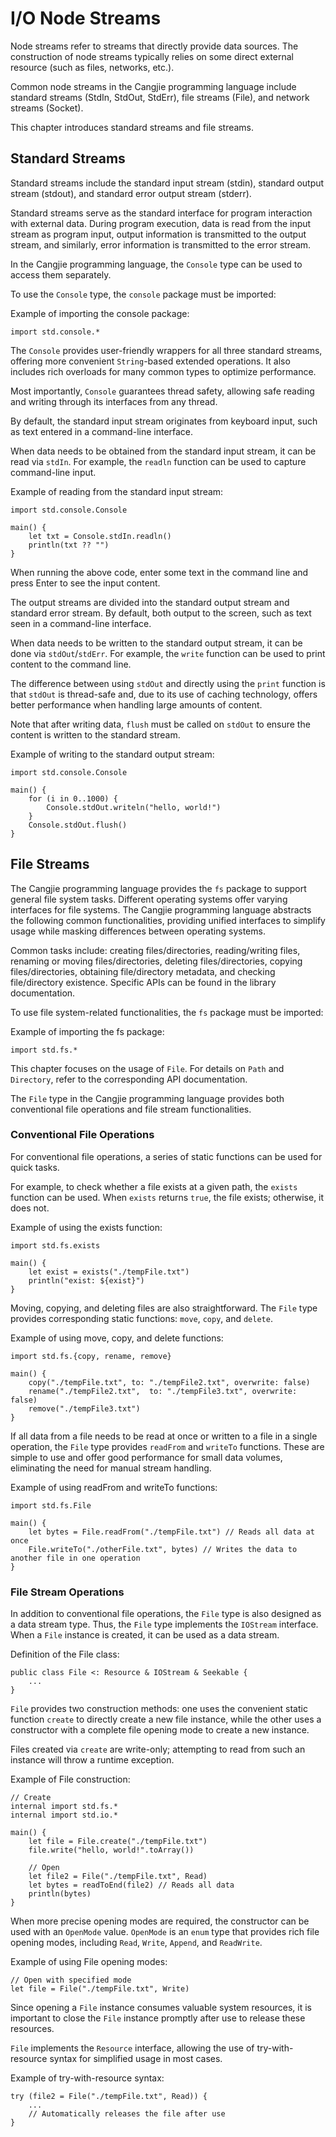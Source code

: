 # I/O Node Streams

Node streams refer to streams that directly provide data sources. The construction of node streams typically relies on some direct external resource (such as files, networks, etc.).

Common node streams in the Cangjie programming language include standard streams (StdIn, StdOut, StdErr), file streams (File), and network streams (Socket).

This chapter introduces standard streams and file streams.

## Standard Streams

Standard streams include the standard input stream (stdin), standard output stream (stdout), and standard error output stream (stderr).

Standard streams serve as the standard interface for program interaction with external data. During program execution, data is read from the input stream as program input, output information is transmitted to the output stream, and similarly, error information is transmitted to the error stream.

In the Cangjie programming language, the `Console` type can be used to access them separately.

To use the `Console` type, the `console` package must be imported:

Example of importing the console package:

<!-- run -->

```cangjie
import std.console.*
```

The `Console` provides user-friendly wrappers for all three standard streams, offering more convenient `String`-based extended operations. It also includes rich overloads for many common types to optimize performance.

Most importantly, `Console` guarantees thread safety, allowing safe reading and writing through its interfaces from any thread.

By default, the standard input stream originates from keyboard input, such as text entered in a command-line interface.

When data needs to be obtained from the standard input stream, it can be read via `stdIn`. For example, the `readln` function can be used to capture command-line input.

Example of reading from the standard input stream:

<!-- run -->

```cangjie
import std.console.Console

main() {
    let txt = Console.stdIn.readln()
    println(txt ?? "")
}
```

When running the above code, enter some text in the command line and press Enter to see the input content.

The output streams are divided into the standard output stream and standard error stream. By default, both output to the screen, such as text seen in a command-line interface.

When data needs to be written to the standard output stream, it can be done via `stdOut`/`stdErr`. For example, the `write` function can be used to print content to the command line.

The difference between using `stdOut` and directly using the `print` function is that `stdOut` is thread-safe and, due to its use of caching technology, offers better performance when handling large amounts of content.

Note that after writing data, `flush` must be called on `stdOut` to ensure the content is written to the standard stream.

Example of writing to the standard output stream:

<!-- run -->

```cangjie
import std.console.Console

main() {
    for (i in 0..1000) {
        Console.stdOut.writeln("hello, world!")
    }
    Console.stdOut.flush()
}
```

## File Streams

The Cangjie programming language provides the `fs` package to support general file system tasks. Different operating systems offer varying interfaces for file systems. The Cangjie programming language abstracts the following common functionalities, providing unified interfaces to simplify usage while masking differences between operating systems.

Common tasks include: creating files/directories, reading/writing files, renaming or moving files/directories, deleting files/directories, copying files/directories, obtaining file/directory metadata, and checking file/directory existence. Specific APIs can be found in the library documentation.

To use file system-related functionalities, the `fs` package must be imported:

Example of importing the fs package:

<!-- run -->

```cangjie
import std.fs.*
```

This chapter focuses on the usage of `File`. For details on `Path` and `Directory`, refer to the corresponding API documentation.

The `File` type in the Cangjie programming language provides both conventional file operations and file stream functionalities.

### Conventional File Operations

For conventional file operations, a series of static functions can be used for quick tasks.

For example, to check whether a file exists at a given path, the `exists` function can be used. When `exists` returns `true`, the file exists; otherwise, it does not.

Example of using the exists function:

<!-- run -->

```cangjie
import std.fs.exists

main() {
    let exist = exists("./tempFile.txt")
    println("exist: ${exist}")
}
```

Moving, copying, and deleting files are also straightforward. The `File` type provides corresponding static functions: `move`, `copy`, and `delete`.

Example of using move, copy, and delete functions:

<!-- compile -->

```cangjie
import std.fs.{copy, rename, remove}

main() {
    copy("./tempFile.txt", to: "./tempFile2.txt", overwrite: false)
    rename("./tempFile2.txt",  to: "./tempFile3.txt", overwrite: false)
    remove("./tempFile3.txt")
}
```

If all data from a file needs to be read at once or written to a file in a single operation, the `File` type provides `readFrom` and `writeTo` functions. These are simple to use and offer good performance for small data volumes, eliminating the need for manual stream handling.

Example of using readFrom and writeTo functions:

<!-- compile -->

```cangjie
import std.fs.File

main() {
    let bytes = File.readFrom("./tempFile.txt") // Reads all data at once
    File.writeTo("./otherFile.txt", bytes) // Writes the data to another file in one operation
}
```

### File Stream Operations

In addition to conventional file operations, the `File` type is also designed as a data stream type. Thus, the `File` type implements the `IOStream` interface. When a `File` instance is created, it can be used as a data stream.

Definition of the File class:

```cangjie
public class File <: Resource & IOStream & Seekable {
    ...
}
```

`File` provides two construction methods: one uses the convenient static function `create` to directly create a new file instance, while the other uses a constructor with a complete file opening mode to create a new instance.

Files created via `create` are write-only; attempting to read from such an instance will throw a runtime exception.

Example of File construction:

<!-- compile -->

```cangjie
// Create
internal import std.fs.*
internal import std.io.*

main() {
    let file = File.create("./tempFile.txt")
    file.write("hello, world!".toArray())

    // Open
    let file2 = File("./tempFile.txt", Read)
    let bytes = readToEnd(file2) // Reads all data
    println(bytes)
}
```

When more precise opening modes are required, the constructor can be used with an `OpenMode` value. `OpenMode` is an `enum` type that provides rich file opening modes, including `Read`, `Write`, `Append`, and `ReadWrite`.

Example of using File opening modes:

```cangjie
// Open with specified mode
let file = File("./tempFile.txt", Write)
```

Since opening a `File` instance consumes valuable system resources, it is important to close the `File` instance promptly after use to release these resources.

`File` implements the `Resource` interface, allowing the use of try-with-resource syntax for simplified usage in most cases.

Example of try-with-resource syntax:

```cangjie
try (file2 = File("./tempFile.txt", Read)) {
    ...
    // Automatically releases the file after use
}
```